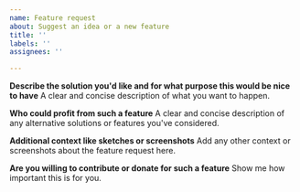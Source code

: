 ```yaml
---
name: Feature request
about: Suggest an idea or a new feature
title: ''
labels: ''
assignees: ''

---
```


**Describe the solution you'd like and for what purpose this would be nice to have**
A clear and concise description of what you want to happen.

**Who could profit from such a feature**
A clear and concise description of any alternative solutions or features you've considered.

**Additional context like sketches or screenshots**
Add any other context or screenshots about the feature request here.


**Are you willing to contribute or donate for such a feature**
Show me how important this is for you.
